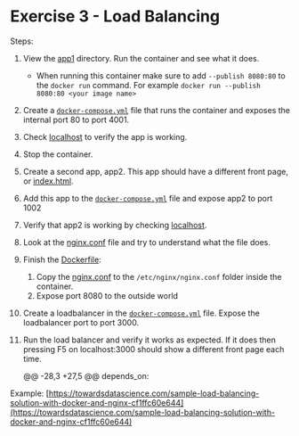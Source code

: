 # Exercise 3 - Load Balancing

Steps:

1. View the [app1](app1) directory. Run the container and see what it does.
    - When running this container make sure to add `--publish 8080:80` to the `docker run` command. For example `docker run --publish 8080:80 <your image name>`
2. Create a [`docker-compose.yml`] file that runs the container and exposes the internal port 80 to port 4001.
3. Check [localhost](http://localhost:4001) to verify the app is working.
4. Stop the container.
5. Create a second app, app2. This app should have a different front page, or [index.html](app1/web/index.html).
6. Add this app to the [`docker-compose.yml`] file and expose app2 to port 1002
7. Verify that app2 is working by checking [localhost](https://localhost:1002).
8. Look at the [nginx.conf](load-balancer/nginx.conf) file and try to understand what the file does.
9. Finish the [Dockerfile](load-balancer/Dockerfile):
   1. Copy the [nginx.conf](load-balancer/nginx.conf) to the `/etc/nginx/nginx.conf` folder inside the container.
   2. Expose port 8080 to the outside world
10. Create a loadbalancer in the [`docker-compose.yml`] file. Expose the loadbalancer port to port 3000.
11. Run the load balancer and verify it works as expected. If it does then pressing F5 on localhost:3000 should show a
    different front page each time.

    @@ -28,3 +27,5 @@ depends_on:

Example:
[https://towardsdatascience.com/sample-load-balancing-solution-with-docker-and-nginx-cf1ffc60e644](https://towardsdatascience.com/sample-load-balancing-solution-with-docker-and-nginx-cf1ffc60e644)

[`docker-compose.yml`]: ./docker-compose.yml
